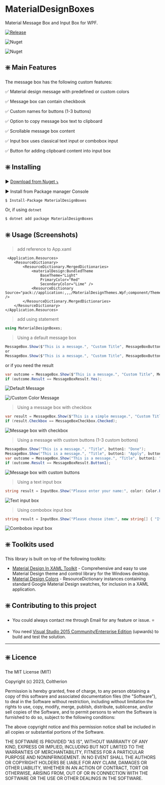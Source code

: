 ﻿# MaterialDesignBoxes

Material Message Box and Input Box for WPF.

[![Release](https://img.shields.io/github/release/Coltherion/MaterialDesignBoxes.svg)](https://github.com/Coltherion/MaterialDesignBoxes/releases/latest?style=for-the-badge)

![Nuget](https://img.shields.io/nuget/v/MaterialDesignBoxes)

![Nuget](https://img.shields.io/nuget/dt/MaterialDesignBoxes?label=nuget%20downloads)

## :sparkle: Main Features

The message box has the following custom features:

:white_check_mark: Material design message with predefined or custom colors 

:white_check_mark: Message box can contain checkbook

:white_check_mark: Custom names for buttons (1-3 buttons)

:white_check_mark: Option to copy message box text to clipboard 

:white_check_mark: Scrollable message box content

:white_check_mark: Input box uses classical text input or combobox input

:white_check_mark: Button for adding clipboard content into input box

## :sparkle: Installing

:arrow_forward: [Download from Nuget ⤵](https://www.nuget.org/packages/MaterialDesignBoxes/)

:arrow_forward: Install from Package manager Console

```sh
$ Install-Package MaterialDesignBoxes
```

Or, if using `dotnet`

```sh
$ dotnet add package MaterialDesignBoxes
```

## :sparkle: Usage (Screenshots)

> add reference to App.xaml

```xaml#
 <Application.Resources>
    <ResourceDictionary>
        <ResourceDictionary.MergedDictionaries>
            <materialDesign:BundledTheme
                BaseTheme="Light"
                PrimaryColor="Red"
                SecondaryColor="Lime" />
            <ResourceDictionary Source="pack://application:,,,/MaterialDesignThemes.Wpf;component/Themes/MaterialDesignTheme.Defaults.xaml" />
        </ResourceDictionary.MergedDictionaries>
    </ResourceDictionary>
</Application.Resources>
```

> add using statement

```c#
using MaterialDesignBoxes;
```

> Using a default message box

```c#
MessageBox.Show($"This is a message.", "Custom Title", MessageBoxButton.OkOnly, MessageBoxIcon.Information, BoxesThemeColor.Blue, MessageBoxFocus.Button1);
or
MessageBox.Show($"This is a message.", "Custom Title", MessageBoxButton.OkOnly, MessageBoxIcon.Information, Color.FromRgb(128, 0, 128), MessageBoxFocus.Button1);
```

or if you need the result

```c#
var outcome = MessageBox.Show($"This is a message.", "Custom Title", MessageBoxButton.YesNo, MessageBoxIcon.Question, BoxesThemeColor.Red, MessageBoxFocus.Button1);
if (outcome.Result == MessageBoxResult.Yes);
```

![Default Message](https://raw.githubusercontent.com/Coltherion/MaterialDesignBoxes/main/Screenshots/DefaultMessageBox.png)

![/Custom Color Message](https://raw.githubusercontent.com/Coltherion/MaterialDesignBoxes/main/Screenshots/CustomColorMessageBox.png)


> Using a message box with checkbox

```c#
var result = MessageBox.Show($"This is a simple message.", "Custom Title", MessageBoxButton.YesNoCancel, MessageBoxIcon.Warning, BoxesThemeColor.Red, MessageBoxFocus.Button1, checkBox: "Custom Checkbox");
if (result.Checkbox == MessageBoxCheckbox.Checked);
```

![Message box with checkbox](https://raw.githubusercontent.com/Coltherion/MaterialDesignBoxes/main/Screenshots/CheckboxMessageBox.png)

> Using a message with custom buttons (1-3 custom bottons)

```c#
MessageBox.Show("This is a message.", "Title", button1: "Done");
MessageBox.Show("This is a message.", "Title", button1: "Apply", button2: "Exit");
var outcome = MessageBox.Show("This is a message.", "Title", button1: "Help", button2: "Submit", button3: "Quit", MessageBoxIcon.Default, BoxesThemeColor.Green);
if (outcome.Result == MessageBoxResult.Button1);
```

![Message box with custom buttons](https://raw.githubusercontent.com/Coltherion/MaterialDesignBoxes/main/Screenshots/CustomButtonsMessageBox.png)

> Using a text input box

```c#
string result = InputBox.Show("Please enter your name:", color: Color.FromRgb(200, 150, 150));
```

![Text input box](https://raw.githubusercontent.com/Coltherion/MaterialDesignBoxes/main/Screenshots/TextInputBox.png)

> Using combobox input box

```c#
string result = InputBox.Show("Please choose item:", new string[] { "Item1", "Item2", "Item3" });
```

![Combobox input box](https://raw.githubusercontent.com/Coltherion/MaterialDesignBoxes/main/Screenshots/ComboboxInputBox.png)

## :sparkle: Toolkits used

This library is built on top of the following toolkits:

- [Material Design In XAML Toolkit](https://github.com/ButchersBoy/MaterialDesignInXamlToolkit) - Comprehensive and easy to use Material Design theme and control library for the Windows desktop.
- [Material Design Colors](https://github.com/MahApps/MahApps.Metro) - ResourceDictionary instances containing standard Google Material Design swatches, for inclusion in a XAML application. 

## :sparkle: Contributing to this project

- You could always contact me through Email for any feature or issue. :star:

- You need [Visual Studio 2015 Community/Enterprise Edition](https://www.visualstudio.com/) (upwards) to build and test the solution.

---

## :sparkle: Licence

The MIT License (MIT)

Copyright (c) 2023, Coltherion

Permission is hereby granted, free of charge, to any person obtaining a copy
of this software and associated documentation files (the "Software"), to deal
in the Software without restriction, including without limitation the rights
to use, copy, modify, merge, publish, distribute, sublicense, and/or sell
copies of the Software, and to permit persons to whom the Software is
furnished to do so, subject to the following conditions:

The above copyright notice and this permission notice shall be included in
all copies or substantial portions of the Software.

THE SOFTWARE IS PROVIDED "AS IS", WITHOUT WARRANTY OF ANY KIND, EXPRESS OR
IMPLIED, INCLUDING BUT NOT LIMITED TO THE WARRANTIES OF MERCHANTABILITY,
FITNESS FOR A PARTICULAR PURPOSE AND NONINFRINGEMENT. IN NO EVENT SHALL THE
AUTHORS OR COPYRIGHT HOLDERS BE LIABLE FOR ANY CLAIM, DAMAGES OR OTHER
LIABILITY, WHETHER IN AN ACTION OF CONTRACT, TORT OR OTHERWISE, ARISING FROM,
OUT OF OR IN CONNECTION WITH THE SOFTWARE OR THE USE OR OTHER DEALINGS IN
THE SOFTWARE.
